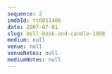 ```yaml
---
sequence: 2
imdbId: tt0051406
date: 2007-07-01
slug: bell-book-and-candle-1958
medium: null
venue: null
venueNotes: null
mediumNotes: null
---
```


